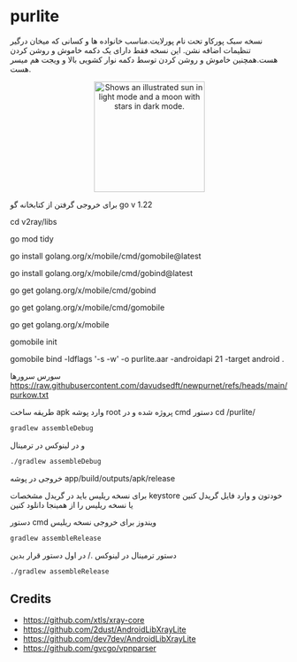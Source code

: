 # purlite
نسخه سبک پورکاو تحت نام پورلایت.مناسب خانواده ها و کسانی که میخان درگیر تنظیمات اضافه نشن.
این نسخه فقط دارای یک دکمه خاموش و روشن کردن هست.همچنین  خاموش  و روشن  کردن توسط دکمه نوار کشویی بالا و ویجت هم میسر هست.


<center>
  <picture>
   <img alt="Shows an illustrated sun in light mode and a moon with stars in dark mode." src="https://purnet.ir/vpn/lite2.png" width="200px"  >
</picture>

</center>

برای خروجی گرفتن از کتابخانه گو
go v 1.22

cd v2ray/libs

go mod tidy

go install golang.org/x/mobile/cmd/gomobile@latest

go install golang.org/x/mobile/cmd/gobind@latest

go get golang.org/x/mobile/cmd/gobind

go get golang.org/x/mobile/cmd/gomobile

go get golang.org/x/mobile

gomobile init

gomobile bind -ldflags '-s -w' -o purlite.aar -androidapi 21 -target android .



سورس سرورها
https://raw.githubusercontent.com/davudsedft/newpurnet/refs/heads/main/purkow.txt


طریقه ساخت apk
وارد پوشه root  پروژه شده و در cmd دستور 
cd /purlite/

```sh
gradlew assembleDebug
```
و در لینوکس در ترمینال 
```sh
./gradlew assembleDebug
```
خروجی در پوشه 
app/build/outputs/apk/release



برای نسخه ریلیس باید در گریدل مشخصات keystore خودتون و وارد فایل گریدل کنین یا نسخه ریلیس را از همینجا دانلود کنین

دستور cmd ویندوز برای خروجی نسخه ریلیس 


```sh
gradlew assembleRelease
```

دستور ترمینال در لینوکس ./ در اول دستور قرار بدین



```sh
./gradlew assembleRelease
```




## Credits
- https://github.com/xtls/xray-core
- https://github.com/2dust/AndroidLibXrayLite
- https://github.com/dev7dev/AndroidLibXrayLite
- https://github.com/gvcgo/vpnparser


